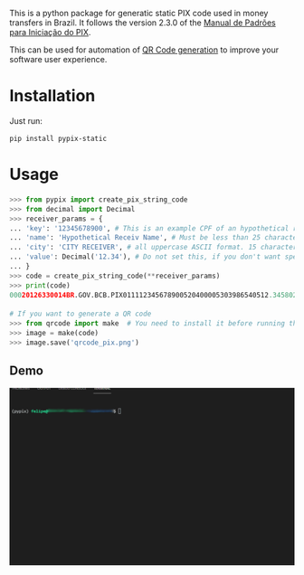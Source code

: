 This is a python package for generatic static PIX code used in money transfers in Brazil. It follows the version 2.3.0 of the [Manual de Padrões para Iniciação do PIX](https://www.bcb.gov.br/content/estabilidadefinanceira/pix/Regulamento_Pix/II_ManualdePadroesparaIniciacaodoPix_versao2-3-0.pdf).


This can be used for automation of [QR Code generation](https://github.com/lincolnloop/python-qrcode) to improve your software user experience.


# Installation
Just run:

```shell
pip install pypix-static
```

# Usage
```python
>>> from pypix import create_pix_string_code
>>> from decimal import Decimal
>>> receiver_params = {
... 'key': '12345678900', # This is an example CPF of an hypothetical receiver
... 'name': 'Hypothetical Receiv Name', # Must be less than 25 characters long.
... 'city': 'CITY RECEIVER', # all uppercase ASCII format. 15 characters max
... 'value': Decimal('12.34'), # Do not set this, if you don't want specify a value and leave up to payer to fill this in their PSP application (e.g. mobile or web banking app)
... }
>>> code = create_pix_string_code(**receiver_params)
>>> print(code)
00020126330014BR.GOV.BCB.PIX011112345678900520400005303986540512.345802BR5924Hypothetical Receiv Name6013CITY RECEIVER62070503***6304EA64

# If you want to generate a QR code
>>> from qrcode import make  # You need to install it before running this
>>> image = make(code)
>>> image.save('qrcode_pix.png')
```

## Demo
![](animation.gif)